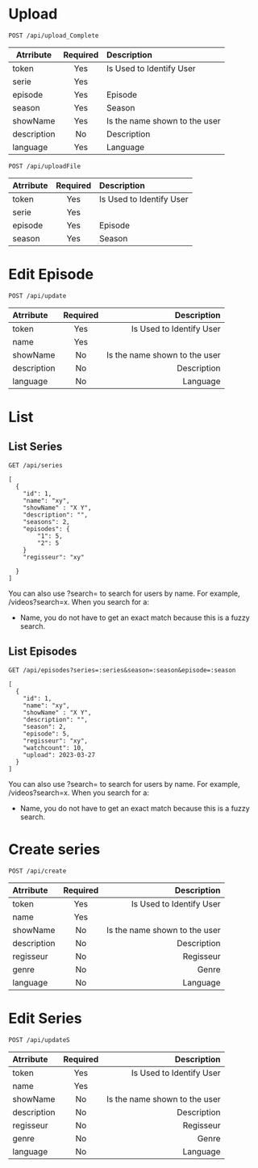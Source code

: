 # Upload
```
POST /api/upload_Complete
```

| Atrribute   | Required | Description                   |
|-------------|:--------:|:------------------------------|
| token       |   Yes    | Is Used to Identify User      |
| serie       |   Yes    |                               |
| episode     |   Yes    | Episode                       |
| season      |   Yes    | Season                        |
| showName    |   Yes    | Is the name shown to the user |
| description |    No    | Description                   |
| language    |   Yes    | Language                      |

```
POST /api/uploadFile
```
| Atrribute   | Required | Description                   |
|:------------|:--------:|:------------------------------|
| token       |   Yes    | Is Used to Identify User      |
| serie       |   Yes    |                               |
| episode     |   Yes    | Episode                       |
| season      |   Yes    | Season                        |

# Edit Episode

```
POST /api/update
```

| Atrribute   | Required |                   Description |
|:------------|:--------:|------------------------------:|
| token       |   Yes    |      Is Used to Identify User |
| name        |   Yes    |                               |
| showName    |    No    | Is the name shown to the user |
| description |    No    |                   Description |
| language    |    No    |                      Language |


# List

## List Series

```GET /api/series```

```
[
  {
    "id": 1,
    "name": "xy",
    "showName" : "X Y",
    "description": "",
    "seasons": 2,
    "episodes": {
        "1": 5,
        "2": 5
    }
    "regisseur": "xy"
    
  }
]
```

You can also use ?search= to search for users by name. For example, /videos?search=x. When
you search for a:
<ul>
<li>Name, you do not have to get an exact match because this is a fuzzy search.</li>
</ul>

## List Episodes

```GET /api/episodes?series=:series&season=:season&episode=:season```

```
[
  {
    "id": 1,
    "name": "xy",
    "showName" : "X Y",
    "description": "",
    "season": 2,
    "episode": 5,
    "regisseur": "xy",
    "watchcount": 10,
    "upload": 2023-03-27
  }
]
```

You can also use ?search= to search for users by name. For example, /videos?search=x. When
you search for a:
<ul>
<li>Name, you do not have to get an exact match because this is a fuzzy search.</li>
</ul>

# Create series

```
POST /api/create
```

| Atrribute   | Required |                   Description |
|:------------|:--------:|------------------------------:|
| token       |   Yes    |      Is Used to Identify User |
| name        |   Yes    |                               |
| showName    |    No    | Is the name shown to the user |
| description |    No    |                   Description |
| regisseur   |    No    |                     Regisseur |
| genre       |    No    |                         Genre |
| language    |    No    |                      Language |

# Edit Series
```
POST /api/updateS
```

| Atrribute   | Required |                   Description |
|:------------|:--------:|------------------------------:|
| token       |   Yes    |      Is Used to Identify User |
| name        |   Yes    |                               |
| showName    |    No    | Is the name shown to the user |
| description |    No    |                   Description |
| regisseur   |    No    |                     Regisseur |
| genre       |    No    |                         Genre |
| language    |    No    |                      Language |
